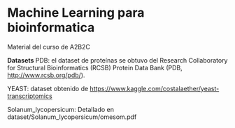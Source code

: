 # Machine Learning para bioinformatica
Material del curso de A2B2C


**Datasets**
PDB: el dataset de proteínas se obtuvo del Research Collaboratory for Structural Bioinformatics (RCSB) Protein Data Bank (PDB, http://www.rcsb.org/pdb/). 


YEAST: dataset obtenido de https://www.kaggle.com/costalaether/yeast-transcriptomics

Solanum_lycopersicum: Detallado en dataset/Solanum_lycopersicum/omesom.pdf

